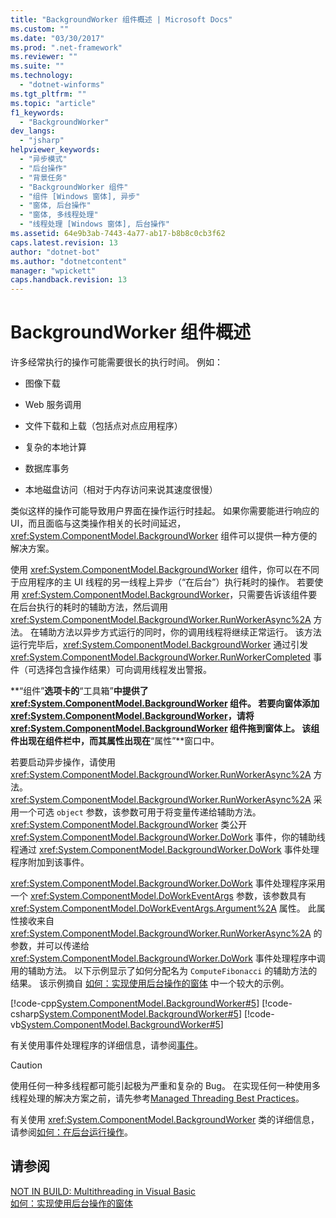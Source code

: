 ```yaml
---
title: "BackgroundWorker 组件概述 | Microsoft Docs"
ms.custom: ""
ms.date: "03/30/2017"
ms.prod: ".net-framework"
ms.reviewer: ""
ms.suite: ""
ms.technology: 
  - "dotnet-winforms"
ms.tgt_pltfrm: ""
ms.topic: "article"
f1_keywords: 
  - "BackgroundWorker"
dev_langs: 
  - "jsharp"
helpviewer_keywords: 
  - "异步模式"
  - "后台操作"
  - "背景任务"
  - "BackgroundWorker 组件"
  - "组件 [Windows 窗体], 异步"
  - "窗体, 后台操作"
  - "窗体, 多线程处理"
  - "线程处理 [Windows 窗体], 后台操作"
ms.assetid: 64e9b3ab-7443-4a77-ab17-b8b8c0cb3f62
caps.latest.revision: 13
author: "dotnet-bot"
ms.author: "dotnetcontent"
manager: "wpickett"
caps.handback.revision: 13
---
```

# BackgroundWorker 组件概述
许多经常执行的操作可能需要很长的执行时间。  例如：  
  
-   图像下载  
  
-   Web 服务调用  
  
-   文件下载和上载（包括点对点应用程序）  
  
-   复杂的本地计算  
  
-   数据库事务  
  
-   本地磁盘访问（相对于内存访问来说其速度很慢）  
  
 类似这样的操作可能导致用户界面在操作运行时挂起。  如果你需要能进行响应的 UI，而且面临与这类操作相关的长时间延迟，<xref:System.ComponentModel.BackgroundWorker> 组件可以提供一种方便的解决方案。  
  
 使用 <xref:System.ComponentModel.BackgroundWorker> 组件，你可以在不同于应用程序的主 UI 线程的另一线程上异步（“在后台”）执行耗时的操作。  若要使用 <xref:System.ComponentModel.BackgroundWorker>，只需要告诉该组件要在后台执行的耗时的辅助方法，然后调用 <xref:System.ComponentModel.BackgroundWorker.RunWorkerAsync%2A> 方法。  在辅助方法以异步方式运行的同时，你的调用线程将继续正常运行。  该方法运行完毕后，<xref:System.ComponentModel.BackgroundWorker> 通过引发 <xref:System.ComponentModel.BackgroundWorker.RunWorkerCompleted> 事件（可选择包含操作结果）可向调用线程发出警报。  
  
 **“组件”**选项卡的**“工具箱”**中提供了 <xref:System.ComponentModel.BackgroundWorker> 组件。  若要向窗体添加 <xref:System.ComponentModel.BackgroundWorker>，请将 <xref:System.ComponentModel.BackgroundWorker> 组件拖到窗体上。  该组件出现在组件栏中，而其属性出现在**“属性”**窗口中。  
  
 若要启动异步操作，请使用 <xref:System.ComponentModel.BackgroundWorker.RunWorkerAsync%2A> 方法。  <xref:System.ComponentModel.BackgroundWorker.RunWorkerAsync%2A> 采用一个可选 `object` 参数，该参数可用于将变量传递给辅助方法。  <xref:System.ComponentModel.BackgroundWorker> 类公开 <xref:System.ComponentModel.BackgroundWorker.DoWork> 事件，你的辅助线程通过 <xref:System.ComponentModel.BackgroundWorker.DoWork> 事件处理程序附加到该事件。  
  
 <xref:System.ComponentModel.BackgroundWorker.DoWork> 事件处理程序采用一个 <xref:System.ComponentModel.DoWorkEventArgs> 参数，该参数具有 <xref:System.ComponentModel.DoWorkEventArgs.Argument%2A> 属性。  此属性接收来自 <xref:System.ComponentModel.BackgroundWorker.RunWorkerAsync%2A> 的参数，并可以传递给 <xref:System.ComponentModel.BackgroundWorker.DoWork> 事件处理程序中调用的辅助方法。  以下示例显示了如何分配名为 `ComputeFibonacci` 的辅助方法的结果。  该示例摘自 [如何：实现使用后台操作的窗体](../../../../docs/framework/winforms/controls/how-to-implement-a-form-that-uses-a-background-operation.md) 中一个较大的示例。  
  
 [!code-cpp[System.ComponentModel.BackgroundWorker#5](../../../../samples/snippets/cpp/VS_Snippets_Winforms/System.ComponentModel.BackgroundWorker/CPP/fibonacciform.cpp#5)]
 [!code-csharp[System.ComponentModel.BackgroundWorker#5](../../../../samples/snippets/csharp/VS_Snippets_Winforms/System.ComponentModel.BackgroundWorker/CS/fibonacciform.cs#5)]
 [!code-vb[System.ComponentModel.BackgroundWorker#5](../../../../samples/snippets/visualbasic/VS_Snippets_Winforms/System.ComponentModel.BackgroundWorker/VB/fibonacciform.vb#5)]  
  
 有关使用事件处理程序的详细信息，请参阅[事件](../../../../docs/standard/events/index.md)。  
  
> [!CAUTION]
>  使用任何一种多线程都可能引起极为严重和复杂的 Bug。  在实现任何一种使用多线程处理的解决方案之前，请先参考[Managed Threading Best Practices](../../../../docs/standard/threading/managed-threading-best-practices.md)。  
  
 有关使用 <xref:System.ComponentModel.BackgroundWorker> 类的详细信息，请参阅[如何：在后台运行操作](../../../../docs/framework/winforms/controls/how-to-run-an-operation-in-the-background.md)。  
  
## 请参阅  
 [NOT IN BUILD: Multithreading in Visual Basic](http://msdn.microsoft.com/zh-cn/c731a50c-09c1-4468-9646-54c86b75d269)   
 [如何：实现使用后台操作的窗体](../../../../docs/framework/winforms/controls/how-to-implement-a-form-that-uses-a-background-operation.md)